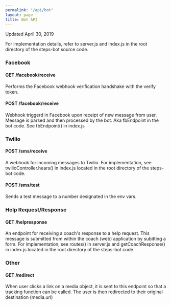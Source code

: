 ```yaml
---
permalink: "/api/bot"
layout: page
title: Bot API
---
```


<div class="row">
  <div class="col l12 controller">
    <p>Updated April 30, 2019</p>
    <p class="font-style: italic">For implementation details, refer to <span class="inline-code">server.js</span> and <span class="inline-code">index.js</span> in the root directory of the <span class="inline-code">steps-bot</span> source code.</p>
  </div>
  <div class="col l12 controller">
    <h3 class="highlight-title">Facebook</h3>
    <h4 class="title-break">GET /facebook/receive</h4>
    <p>Performs the Facebook webhook verification handshake with the verify token.</p>
    <span></span> <!-- here just to page the page more readable in IDE -->
    <h4 class="title-break">POST /facebook/receive</h4>
    <p>Webhook triggerd in Facebook upon receipt of new message from user. Message is parsed and then processed by the bot. Aka <span class="inline-code">fbEndpoint</span> in the bot code. See <span class="inline-code">fbEndpoint()</span> in <span class="inline-code">index.js</span> </p>
    <span></span> <!-- here just to page the page more readable in IDE -->
  </div>
  <div class="col l12 controller">
    <h3 class="highlight-title">Twilio</h3>
    <h4 class="title-break">POST /sms/receive</h4>
    <p>A webhook for incoming messages to Twilio. For implementation, see <span class="inline-code">twilioController.hears()</span> in <span class="inline-code">index.js</span> located in the root directory of the <span class="inline-code">steps-bot</span> code.</p>
    <h4 class="title-break">POST /sms/test</h4>
    <p>Sends a test message to a number designated in the <span class="inline-code">env</span> vars.</p>
    <span></span> <!-- here just to page the page more readable in IDE -->
  </div>
  <div class="col l12 controller">
    <h3 class="highlight-title">Help Request/Response</h3>
    <h4 class="title-break">GET /helpresponse</h4>
    <p>An endpoint for receiving a coach's response to a help request. This message is submitted from within the coach (web) application by subitting a form. For implementation, see <span class="inline-code">routes()</span> in <span class="inline-code">server.js</span> and <span class="inline-code">getCoachResponse()</span> in <span class="inline-code">index.js</span> located in the root directory of the <span class="inline-code">steps-bot</span> code.</p>
    <span></span> <!-- here just to page the page more readable in IDE -->
  </div>
  <div class="col l12 controller">
    <h3 class="highlight-title">Other</h3>
    <h4 class="title-break">GET /redirect</h4>
    <p>When user clicks a link on a <span class="inline-code">media</span> object, it is sent to this endpoint so that a tracking function can be called. The user is then redirected to their original destination (<span class="inline-code">media.url</span>)</p>
  </div>
</div>